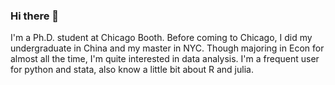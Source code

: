 ### Hi there 👋
I'm a Ph.D. student at Chicago Booth. Before coming to Chicago, I did my undergraduate in China and my master in NYC. 
Though majoring in Econ for almost all the time, I'm quite interested in data analysis. I'm a frequent user for python and stata, also know a little bit about R and julia. 

